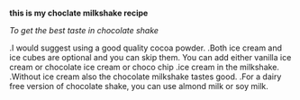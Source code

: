 **this is my choclate milkshake recipe**

*To get the best taste in chocolate shake*

.I would suggest using a good quality cocoa powder.
.Both ice cream and ice cubes are optional and you can skip them. You can add either vanilla ice cream or chocolate ice cream or choco chip .ice cream in the milkshake.
.Without ice cream also the chocolate milkshake tastes good.
.For a dairy free version of chocolate shake, you can use almond milk or soy milk.

 